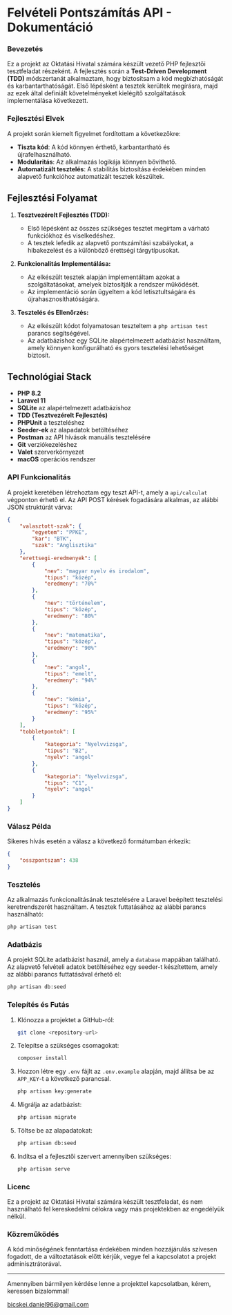 # Felvételi Pontszámítás API - Dokumentáció

### Bevezetés

Ez a projekt az Oktatási Hivatal számára készült vezető PHP fejlesztői tesztfeladat részeként. A fejlesztés során a **Test-Driven Development (TDD)** módszertanát alkalmaztam, hogy biztosítsam a kód megbízhatóságát és karbantarthatóságát. Első lépésként a tesztek kerültek megírásra, majd az ezek által definiált követelményeket kielégítő szolgáltatások implementálása következett.

### Fejlesztési Elvek

A projekt során kiemelt figyelmet fordítottam a következőkre:

- **Tiszta kód**: A kód könnyen érthető, karbantartható és újrafelhasználható.
- **Modularitás**: Az alkalmazás logikája könnyen bővíthető.
- **Automatizált tesztelés**: A stabilitás biztosítása érdekében minden alapvető funkcióhoz automatizált tesztek készültek.

## Fejlesztési Folyamat

1. **Tesztvezérelt Fejlesztés (TDD):**
    - Első lépésként az összes szükséges tesztet megírtam a várható funkciókhoz és viselkedéshez.
    - A tesztek lefedik az alapvető pontszámítási szabályokat, a hibakezelést és a különböző érettségi tárgytípusokat.

2. **Funkcionalitás Implementálása:**
    - Az elkészült tesztek alapján implementáltam azokat a szolgáltatásokat, amelyek biztosítják a rendszer működését.
    - Az implementáció során ügyeltem a kód letisztultságára és újrahasznosíthatóságára.

3. **Tesztelés és Ellenőrzés:**
    - Az elkészült kódot folyamatosan teszteltem a `php artisan test` parancs segítségével.
    - Az adatbázishoz egy SQLite alapértelmezett adatbázist használtam, amely könnyen konfigurálható és gyors tesztelési lehetőséget biztosít.

## Technológiai Stack

- **PHP 8.2**
- **Laravel 11**
- **SQLite** az alapértelmezett adatbázishoz
- **TDD (Tesztvezérelt Fejlesztés)**
- **PHPUnit** a teszteléshez
- **Seeder-ek** az alapadatok betöltéséhez
- **Postman** az API hívások manuális tesztelésére
- **Git** verziókezeléshez
- **Valet** szerverkörnyezet
- **macOS** operációs rendszer

### API Funkcionalitás

A projekt keretében létrehoztam egy teszt API-t, amely a `api/calculat` végponton érhető el. Az API POST kérések fogadására alkalmas, az alábbi JSON struktúrát várva:

```json
{
    "valasztott-szak": {
        "egyetem": "PPKE",
        "kar": "BTK",
        "szak": "Anglisztika"
    },
    "erettsegi-eredmenyek": [
        {
            "nev": "magyar nyelv és irodalom",
            "tipus": "közép",
            "eredmeny": "70%"
        },
        {
            "nev": "történelem",
            "tipus": "közép",
            "eredmeny": "80%"
        },
        {
            "nev": "matematika",
            "tipus": "közép",
            "eredmeny": "90%"
        },
        {
            "nev": "angol",
            "tipus": "emelt",
            "eredmeny": "94%"
        },
        {
            "nev": "kémia",
            "tipus": "közép",
            "eredmeny": "95%"
        }
    ],
    "tobbletpontok": [
        {
            "kategoria": "Nyelvvizsga",
            "tipus": "B2",
            "nyelv": "angol"
        },
        {
            "kategoria": "Nyelvvizsga",
            "tipus": "C1",
            "nyelv": "angol"
        }
    ]
}
```

### Válasz Példa

Sikeres hívás esetén a válasz a következő formátumban érkezik:

```json
{
    "osszpontszam": 438
}
```

### Tesztelés

Az alkalmazás funkcionalitásának tesztelésére a Laravel beépített tesztelési keretrendszerét használtam. A tesztek futtatásához az alábbi parancs használható:

```bash
php artisan test
```

### Adatbázis

A projekt SQLite adatbázist használ, amely a `database` mappában található. Az alapvető felvételi adatok betöltéséhez egy seeder-t készítettem, amely az alábbi parancs futtatásával érhető el:

```bash
php artisan db:seed
```

### Telepítés és Futás

1. Klónozza a projektet a GitHub-ról:
    ```bash
    git clone <repository-url>
    ```

2. Telepítse a szükséges csomagokat:
    ```bash
    composer install
    ```

3. Hozzon létre egy `.env` fájlt az `.env.example` alapján, majd állítsa be az `APP_KEY`-t a következő parancsal.
    ```bash
    php artisan key:generate
    ```

4. Migrálja az adatbázist:
    ```bash
    php artisan migrate
    ```

5. Töltse be az alapadatokat:
    ```bash
    php artisan db:seed
    ```

6. Indítsa el a fejlesztői szervert amennyiben szükséges:
    ```bash
    php artisan serve
    ```

### Licenc

Ez a projekt az Oktatási Hivatal számára készült tesztfeladat, és nem használható fel kereskedelmi célokra vagy más projektekben az engedélyük nélkül.

### Közreműködés

A kód minőségének fenntartása érdekében minden hozzájárulás szívesen fogadott, de a változtatások előtt kérjük, vegye fel a kapcsolatot a projekt adminisztrátorával.

---

Amennyiben bármilyen kérdése lenne a projekttel kapcsolatban, kérem, keressen bizalommal!

bicskei.daniel96@gmail.com
